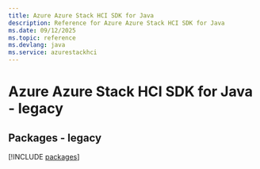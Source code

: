 ```yaml
---
title: Azure Azure Stack HCI SDK for Java
description: Reference for Azure Azure Stack HCI SDK for Java
ms.date: 09/12/2025
ms.topic: reference
ms.devlang: java
ms.service: azurestackhci
---
```

# Azure Azure Stack HCI SDK for Java - legacy
## Packages - legacy
[!INCLUDE [packages](azure-stack-hci-index.md)]
